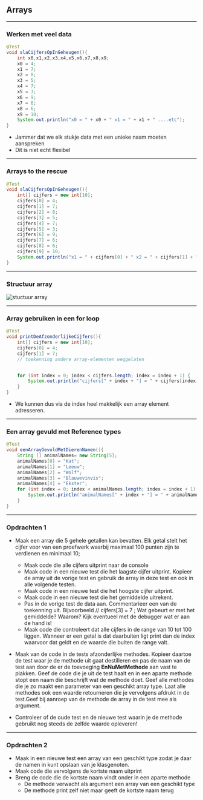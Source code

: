 ## Arrays

---

### Werken met veel data

```java
@Test
void slaCijfersOpInGeheugen(){
    int x0,x1,x2,x3,x4,x5,x6,x7,x8,x9;
    x0 = 4;
    x1 = 7;
    x2 = 8;
    x3 = 5;
    x4 = 7;
    x5 = 3;
    x6 = 9;
    x7 = 6;
    x8 = 6;
    x9 = 10;
    System.out.println("x0 = " + x0 + " x1 = " + x1 + " ....etc");
}
```

* Jammer dat we elk stukje data met een unieke naam moeten aanspreken
* Dit is niet echt flexibel

---

### Arrays to the rescue

```java
@Test
void slaCijfersOpInGeheugen(){
    int[] cijfers = new int[10];
    cijfers[0] = 4;
    cijfers[1] = 7;
    cijfers[2] = 8;
    cijfers[3] = 5;
    cijfers[4] = 7;
    cijfers[5] = 3;
    cijfers[6] = 9;
    cijfers[7] = 6;
    cijfers[8] = 6;
    cijfers[9] = 10;
    System.out.println("x1 = " + cijfers[0] + " x2 = " + cijfers[1] + " ....etc");
}
```

---

### Structuur array

![stuctuur array](../../img/arrays01.png)

---

### Array gebruiken in een for loop

```java
@Test
void printDeAfzonderlijkeCijfers(){
    int[] cijfers = new int[10];
    cijfers[0] = 4;
    cijfers[1] = 7;
    // toekenning andere array-elementen weggelaten


    for (int index = 0; index < cijfers.length; index = index + 1) {
        System.out.println("cijfers[" + index + "] = " + cijfers[index]);
    }
}
```

* We kunnen dus via de index heel makkelijk een array element adresseren.

---

### Een array gevuld met Reference types

```java
@Test
void eenArrayGevuldMetDierenNamen(){
    String [] animalNames= new String[5];
    animalNames[0] = "Kat";
    animalNames[1] = "Leeuw";
    animalNames[2] = "Wolf";
    animalNames[3] = "Blauwevinvis";
    animalNames[4] = "Ekster";
    for (int index = 0; index < animalNames.length; index = index + 1) {
        System.out.println("animalNames[" + index + "] = " + animalNames[index]);
    }
}
```

---

### Opdrachten 1

* Maak een array die 5 gehele getallen kan bevatten. Elk getal stelt het cijfer voor van een proefwerk waarbij maximaal 100 punten zijn te verdienen en minimaal 10;
    * Maak code die alle cijfers uitprint naar de console
    * Maak code in een nieuwe test die het laagste cijfer uitprint. Kopieer de array uit de vorige test en gebruik de array in deze test en ook in alle volgende testen.
    * Maak code in een nieuwe test die het hoogste cijfer uitprint.
    * Maak code in een nieuwe test die het gemiddelde uitrekent.
    * Pas in de vorige test de data aan. Commentarieer een van de toekenning uit. Bijvoorbeeld
    // cijfers[3] = 7 ;
    Wat gebeurt er met het gemiddelde?
    Waarom? Kijk eventueel met de debugger wat er aan de hand is!
    * Maak code die controleert dat alle cijfers in de range van 10 tot 100 liggen. Wanneer er een getal is dat daarbuiten ligt print dan de index waarvoor dat geldt en de waarde die buiten de range valt.

* Maak van de code in de tests afzonderlijke methodes. Kopieer daartoe de test waar je de methode uit gaat destilleren en pas de naam van de test aan door de er de toevoeging **EnNuMetMethode** aan vast te plakken. Geef de code die je uit de test haalt en in een aparte methode stopt een naam die beschrijft wat de methode doet. Geef alle methodes die je zo maakt een parameter van een geschikt array type. Laat alle methodes ook een waarde retourneren die je vervolgens afdrukt in de test.Geef bij aanroep van de methode de array in de test mee als argument.

* Controleer of de oude test en de nieuwe test waarin je de methode gebruikt nog steeds de zelfde waarde opleveren!

---

### Opdrachten 2

* Maak in een nieuwe test een array van een geschikt type zodat je daar de namen in kunt opslaan van je klasgenoten.
* Maak code die vervolgens de kortste naam uitprint
* Breng de code die de kortste naam vindt onder in een aparte methode
    * De methode verwacht als argument een array van een geschikt type
    * De methode print zelf niet maar geeft de kortste naam terug

    






